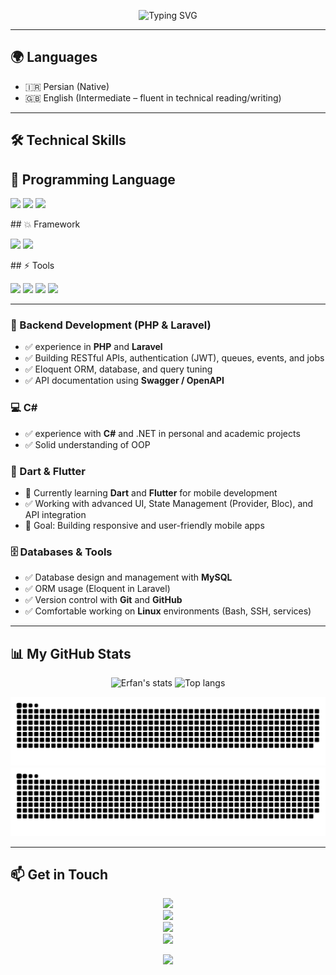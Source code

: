 <p align="center">
  <img src="https://readme-typing-svg.herokuapp.com?font=Fira+Code&size=28&duration=3000&pause=1000&color=55efc4&center=true&vCenter=true&width=600&lines=Hi+👋,+I'm+Erfan+Mohseni!;A+Passionate+Backend+Developer;Love+Coding+%26+Learning+New+Things" alt="Typing SVG" />
</p>

---

## 🌍 Languages
- 🇮🇷 Persian (Native)  
- 🇬🇧 English (Intermediate – fluent in technical reading/writing)

---

## 🛠️ Technical Skills  

## 🚀 Programming Language
<p alien="left"> 
  <img src="https://img.shields.io/badge/PHP-777BB4?style=for-the-badge&logo=php&logoColor=white"/>
  <img src="https://img.shields.io/badge/C%23-239120?style=for-the-badge&logo=c-sharp&logoColor=white"/>
  <img src="https://img.shields.io/badge/Dart-0175C2?style=for-the-badge&logo=dart&logoColor=white"/>
</p>
## 💥 Framework
<p align="left">
  <img src="https://img.shields.io/badge/Laravel-FF2D20?style=for-the-badge&logo=laravel&logoColor=white"/>
  <img src="https://img.shields.io/badge/Flutter-02569B?style=for-the-badge&logo=flutter&logoColor=white"/>
</p>
## ⚡️ Tools
<p align="left">
  <img src="https://img.shields.io/badge/Git-F05032?style=for-the-badge&logo=git&logoColor=white"/>
  <img src="https://img.shields.io/badge/Swagger-85EA2D?style=for-the-badge&logo=swagger&logoColor=black"/>
  <img src="https://img.shields.io/badge/Linux-FCC624?style=for-the-badge&logo=linux&logoColor=black"/>
  <img src="https://img.shields.io/badge/MySQL-4479A1?style=for-the-badge&logo=mysql&logoColor=white"/>
</p>

---

### 🔧 Backend Development (PHP & Laravel)
- ✅ experience in **PHP** and **Laravel**
- ✅ Building RESTful APIs, authentication (JWT), queues, events, and jobs
- ✅ Eloquent ORM, database, and query tuning
- ✅ API documentation using **Swagger / OpenAPI**

### 💻 C#
- ✅ experience with **C#** and .NET in personal and academic projects
- ✅ Solid understanding of OOP

### 📱 Dart & Flutter
- 🌱 Currently learning **Dart** and **Flutter** for mobile development
- ✅ Working with advanced UI, State Management (Provider, Bloc), and API integration
- 🎯 Goal: Building responsive and user-friendly mobile apps

### 🗄️ Databases & Tools
- ✅ Database design and management with **MySQL**
- ✅ ORM usage (Eloquent in Laravel)
- ✅ Version control with **Git** and **GitHub**
- ✅ Comfortable working on **Linux** environments (Bash, SSH, services)

---

## 📊 My GitHub Stats  

<p align="center">
  <img src="https://github-readme-stats.vercel.app/api?username=ErfanMohseni20&show_icons=true&theme=radical&border_color=55efc4" height="160" alt="Erfan's stats"/>
  <img src="https://github-readme-stats.vercel.app/api/top-langs/?username=ErfanMohseni20&layout=compact&theme=radical&border_color=55efc4" height="160" alt="Top langs"/>
</p>

<!-- Snake contribution graph -->
<p align="center">
  <img src="https://raw.githubusercontent.com/Platane/snk/output/github-contribution-grid-snake.svg#gh-light-mode-only" alt="GitHub Snake Light"/>
  <img src="https://raw.githubusercontent.com/Platane/snk/output/github-contribution-grid-snake-dark.svg#gh-dark-mode-only" alt="GitHub Snake Dark"/>
</p>


---

## 📫 Get in Touch  
<p align="center">
  <a href="mailto:erfanmohseni406@email.com"><img src="https://img.shields.io/badge/Email-erfanmohseni406%40email.com-0d1117?style=for-the-badge&logo=gmail&logoColor=white" /></a>
  <br>
  <a href="https://twitter.com/ERFANMOHSENI13"><img src="https://img.shields.io/badge/Twitter-@ERFANMOHSENI13-0d1117?style=for-the-badge&logo=x&logoColor=white" /></a>
  <br>
  <a href="https://t.me/ErfanMohseni20"><img src="https://img.shields.io/badge/Telegram-@ErfanMohseni20-0d1117?style=for-the-badge&logo=telegram" /></a>
  <br>
  <a href="https://www.instagram.com/erfan_mohseni_406/"><img src="https://img.shields.io/badge/Instagram-erfan_mohseni_406-0d1117?style=for-the-badge&logo=instagram" /></a>
</p>


<!-- Animated footer -->
<p align="center">
  <img src="https://capsule-render.vercel.app/api?type=waving&color=gradient&height=100&section=footer"/>
</p>







